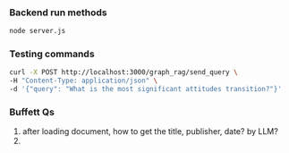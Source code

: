 ### Backend run methods
```bash
node server.js
```


### Testing commands
```bash
curl -X POST http://localhost:3000/graph_rag/send_query \ 
-H "Content-Type: application/json" \
-d '{"query": "What is the most significant attitudes transition?"}'
```


### Buffett Qs
1. after loading document, how to get the title, publisher, date? by LLM?
2. 